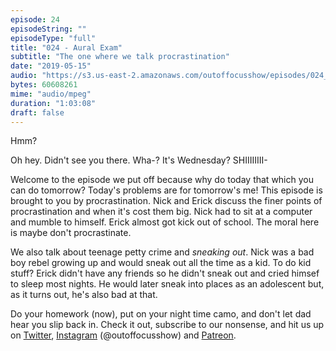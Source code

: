 ```yaml
---
episode: 24
episodeString: ""
episodeType: "full"
title: "024 - Aural Exam"
subtitle: "The one where we talk procrastination"
date: "2019-05-15"
audio: "https://s3.us-east-2.amazonaws.com/outoffocusshow/episodes/024_aural-exam.mp3"
bytes: 60608261
mime: "audio/mpeg"
duration: "1:03:08"
draft: false
---
```


Hmm?

Oh hey. Didn't see you there. Wha-? It's Wednesday? SHIIIIIIII-

Welcome to the episode we put off because why do today that which you can do tomorrow? Today's problems are for tomorrow's me! This episode is brought to you by procrastination. Nick and Erick discuss the finer points of procrastination and when it's cost them big. Nick had to sit at a computer and mumble to himself. Erick almost got kick out of school. The moral here is maybe don't procrastinate. 

We also talk about teenage petty crime and _sneaking out_. Nick was a bad boy rebel growing up and would sneak out all the time as a kid. To do kid stuff? Erick didn't have any friends so he didn't sneak out and cried himsef to sleep most nights. He would later sneak into places as an adolescent but, as it turns out, he's also bad at that.

Do your homework (now), put on your night time camo, and don't let dad hear you slip back in. Check it out, subscribe to our nonsense, and hit us up on [Twitter][twit], [Instagram][insta] (\@outoffocusshow) and [Patreon][patreon].

[twit]: https://twitter.com/outoffocusshow
[insta]: https://instagram.com/outoffocusshow
[patreon]: https://www.patreon.com/outoffocusshow
